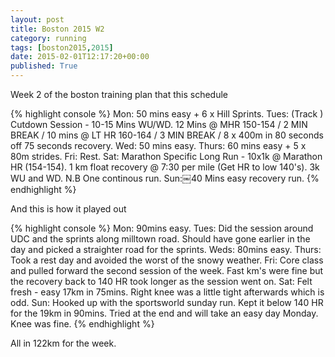 ```yaml
---
layout: post
title: Boston 2015 W2
category: running
tags: [boston2015,2015]
date: 2015-02-01T12:17:20+00:00
published: True
---
```


Week 2 of the boston training plan that this schedule

{% highlight console %}
Mon: 50 mins easy + 6 x Hill Sprints.
Tues: (Track ) Cutdown Session - 10-15 Mins WU/WD. 12 Mins @ MHR 150-154 / 2 MIN BREAK / 10 mins @ LT HR 160-164 / 3 MIN BREAK / 8 x 400m in 80 seconds off 75 seconds recovery.
Wed: 50 mins easy.
Thurs: 60 mins easy + 5 x 80m strides.
Fri: Rest.
Sat: Marathon Specific Long Run - 10x1k @ Marathon HR (154-154). 1 km float recovery @ 7:30 per mile (Get HR to low 140's). 3k WU and WD. N.B One continous run.
Sun:￼40 Mins easy recovery run.
{% endhighlight %}

And this is how it played out

{% highlight console %}
Mon: 90mins easy.
Tues: Did the session around UDC and the sprints along milltown road. Should have gone earlier in the day and picked a straighter road for the sprints.
Weds: 80mins easy.
Thurs: Took a rest day and avoided the worst of the snowy weather.
Fri: Core class and pulled forward the second session of the week. Fast km's were fine but the recovery back to 140 HR took longer as the session went on.
Sat: Felt fresh - easy 17km in 75mins. Right knee was a little tight afterwards which is odd.
Sun: Hooked up with the sportsworld sunday run. Kept it below 140 HR for the 19km in 90mins. Tried at the end and will take an easy day Monday. Knee was fine.
{% endhighlight %}

All in 122km for the week.

